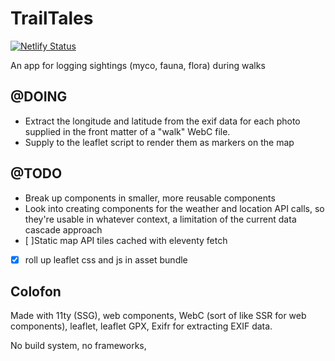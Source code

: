# TrailTales

[![Netlify Status](https://api.netlify.com/api/v1/badges/5e4e6ee4-8fcf-4404-aa58-e2e635710ded/deploy-status)](https://app.netlify.com/sites/trail-tales/deploys)

An app for logging sightings (myco, fauna, flora) during walks

## @DOING

- Extract the longitude and latitude from the exif data for each photo supplied in the front matter of a "walk" WebC file.
- Supply to the leaflet script to render them as markers on the map


## @TODO

- Break up components in smaller, more reusable components
- Look into creating components for the weather and location API calls, so they're usable in whatever context, a limitation of the current data cascade approach
- [ ]Static map API tiles cached with eleventy fetch
- [X] roll up leaflet css and js in asset bundle

## Colofon

Made with 11ty (SSG), web components, WebC (sort of like SSR for web components), leaflet,
leaflet GPX, Exifr for extracting EXIF data.

No build system, no frameworks, 
